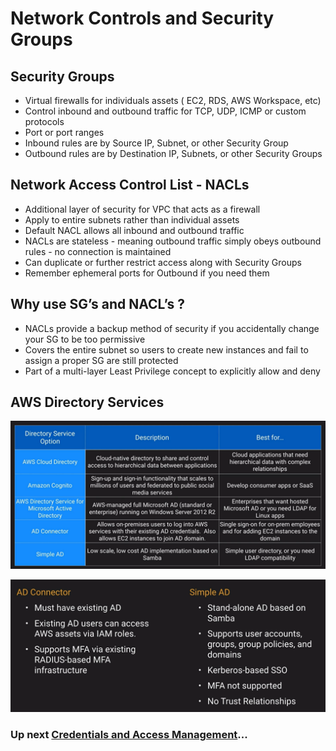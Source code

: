 # Network Controls and Security Groups

## Security Groups

- Virtual firewalls for individuals assets ( EC2, RDS, AWS Workspace, etc)
- Control inbound and outbound traffic for TCP, UDP, ICMP or custom protocols
- Port or port ranges
- Inbound rules are by Source IP, Subnet, or other Security Group
- Outbound rules are by Destination IP, Subnets, or other Security Groups

## Network Access Control List - NACLs

- Additional layer of security for VPC that acts as a firewall
- Apply to entire subnets rather than individual assets
- Default NACL allows all inbound and outbound traffic
- NACLs are stateless - meaning outbound traffic simply obeys outbound rules - no connection is maintained
- Can duplicate or further restrict access along with Security Groups
- Remember ephemeral ports for Outbound if you need them

## Why use SG’s and NACL’s ?

- NACLs provide a backup method of security if you accidentally change your SG to be too permissive
- Covers the entire subnet so users to create new instances and fail to assign a proper SG are still protected
- Part of a multi-layer Least Privilege concept to explicitly allow and deny

## AWS Directory Services

![AWS Directory](../../assets/aws-directory-services.png)

![AWS Directory Options](../../assets/aws-security-connector-vs-simple-ad.png)

### Up next [Credentials and Access Management](../credentials-and-access-mgmt/README.md)...
